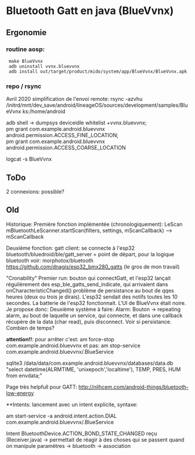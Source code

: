 # Bluetooth Gatt en java (BlueVvnx)
 
## Ergonomie
	 
### routine aosp:
	 make BlueVvnx 
	 adb uninstall vvnx.bluevvnx 
	 adb install out/target/product/mido/system/app/BlueVvnx/BlueVvnx.apk

### repo / rsync

Avril 2020 simplification de l'envoi remote:
rsync -azvhu /initrd/mnt/dev_save/android/lineageOS/sources/development/samples/BlueVvnx ks:/home/android
 
adb shell -> 
dumpsys deviceidle whitelist +vvnx.bluevvnx;\
pm grant com.example.android.bluevvnx android.permission.ACCESS_FINE_LOCATION;\
pm grant com.example.android.bluevvnx android.permission.ACCESS_COARSE_LOCATION 

logcat -s BlueVvnx


## ToDo
2 connexions: possible?


 

## Old
 
 Historique:
 Première fonction implémentée (chronologiquement): LeScan mBluetoothLeScanner.startScan(filters, settings, mScanCallback) --> mScanCallback 
 
 Deuxième fonction: gatt client: se connecte à l'esp32
	bluetooth/bluedroid/ble/gatt_server = point de départ, pour la logique bluetooth voir: morphotox/bluetooth
	https://github.com/dnagis/esp32_bmx280_gatts (le gros de mon travail)
	
 "Cronability"
 Premier run: bouton qui connectGatt, et l'esp32 lançait régulièrement des esp_ble_gatts_send_indicate, qui arrivaient dans onCharacteristicChanged()
	problème de persistance au bout de qqes heures (deux ou trois je dirais). L'esp32 sendait des notifs toutes les 10 secondes. La batterie de l'esp32
	fonctionnait. L'UI de BlueVvnx était noire. Je propose donc:
 Deuxième système à faire:
	Alarm: Bouton -> repeating alarm, au bout de laquelle un service, qui connecte, et dans une callback récupère de la data (char read), puis disconnect.
	Voir si persistance. Combien de temps?
 
 ****attention!!****: pour arrêter c'est:
 am force-stop com.example.android.bluevvnx
	 et pas:
 am stop-service com.example.android.bluevvnx/.BlueService
 
 sqlite3 /data/data/com.example.android.bluevvnx/databases/data.db "select datetime(ALRMTIME, 'unixepoch','localtime'), TEMP, PRES, HUM from envdata;"
 

 Page très helpfull pour GATT:
 http://nilhcem.com/android-things/bluetooth-low-energy
 

 **Intents: lancement avec un intent explicite, syntaxe:
 
 am start-service -a android.intent.action.DIAL com.example.android.bluevvnx/.BlueService
 
  Intent BluetoothDevice.ACTION_BOND_STATE_CHANGED reçu (Receiver.java) -> permettait de réagir à des choses qui se passent quand on 
	manipule paramètres -> bluetooth -> association
 
 



